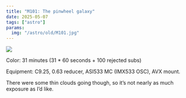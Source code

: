 ```yaml
---
title: "M101: The pinwheel galaxy"
date: 2025-05-07
tags: ["astro"]
params:
  img: "/astro/old/M101.jpg"
---
```


![](/astro/old/M101.jpg)

Color: 31 minutes (31 * 60 seconds + 100 rejected subs)

Equipment: C9.25, 0.63 reducer, ASI533 MC (IMX533 OSC), AVX mount. 

There were some thin clouds going though, so it’s not nearly as much exposure as I’d like.
